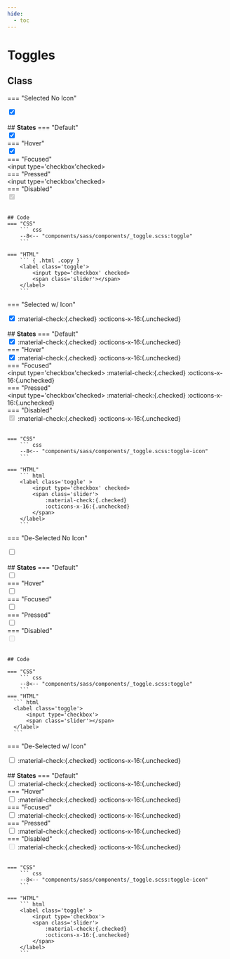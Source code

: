 ```yaml
---
hide:
  - toc
---
```


# **Toggles**
## Class
=== "Selected No Icon"
    <div class="btn-grid-1">
        <div class="grid-items"> 
            <label class='toggle' >
                <input type='checkbox' checked>
                <span class='slider'>
                </span>
            </label>
        </div>
    </div>
    <br>
    ## **States**
    === "Default"
        <div class="btn-grid-1">
            <div class="grid-items"> 
                <label class='toggle' >
                    <input type='checkbox' checked>
                    <span class='slider'></span>
                </label>
            </div>
        </div>
    === "Hover"
        <div class="btn-grid-1">
            <div class="grid-items"> 
                <label class='toggle hover' >
                    <input type='checkbox' checked>
                    <span class='slider'></span>
                </label>
            </div>
        </div>
    === "Focused"
        <div class="btn-grid-1">
            <div class="grid-items"> 
                <label class='toggle focus'>
                    <input type='checkbox'checked>
                    <span class='slider'></span>
                </label>
            </div>
        </div>
    === "Pressed"
        <div class="btn-grid-1">
            <div class="grid-items"> 
                <label class='toggle active'>
                    <input type='checkbox'checked>
                    <span class='slider'></span>
                </label>
            </div>
        </div>
    === "Disabled"
        <div class="btn-grid-1">
            <div class="grid-items"> 
                <label class='toggle' >
                    <input type='checkbox' checked disabled>
                    <span class='slider'></span>
                </label>
            </div>
        </div>
    <br>


    ## Code
    === "CSS"
        ``` css
        --8<-- "components/sass/components/_toggle.scss:toggle"
        ```

    === "HTML"
        ``` { .html .copy }
        <label class='toggle'>
            <input type='checkbox' checked>
            <span class='slider'></span>
        </label>
        ```

=== "Selected w/ Icon"
    <div class="btn-grid-1">
        <div class="grid-items"> 
            <label class='toggle' >
                <input type='checkbox' checked>
                <span class='slider'>
                    :material-check:{.checked}
                    :octicons-x-16:{.unchecked}
                </span>
            </label>
        </div>
    </div>
    <br>
    ## **States**
    === "Default"
        <div class="btn-grid-1">
            <div class="grid-items"> 
                <label class='toggle' >
                    <input type='checkbox' checked>
                    <span class='slider'>
                      :material-check:{.checked}
                      :octicons-x-16:{.unchecked}
                    </span>
                </label>
            </div>
        </div>
    === "Hover"
        <div class="btn-grid-1">
            <div class="grid-items"> 
                <label class='toggle hover' >
                    <input type='checkbox' checked>
                    <span class='slider'>
                      :material-check:{.checked}
                      :octicons-x-16:{.unchecked}
                    </span>
                </label>
            </div>
        </div>
    === "Focused"
        <div class="btn-grid-1">
            <div class="grid-items"> 
                <label class='toggle focus'>
                    <input type='checkbox'checked>
                    <span class='slider'>
                        :material-check:{.checked}
                        :octicons-x-16:{.unchecked}
                    </span>                
                </label>
            </div>
        </div>
    === "Pressed"
        <div class="btn-grid-1">
            <div class="grid-items"> 
                <label class='toggle active'>
                    <input type='checkbox'checked>
                    <span class='slider'>
                        :material-check:{.checked}
                        :octicons-x-16:{.unchecked}
                    </span>   
                </label>
            </div>
        </div>
    === "Disabled"
        <div class="btn-grid-1">
            <div class="grid-items"> 
                <label class='toggle' >
                    <input type='checkbox' checked disabled>
                    <span class='slider'>
                        :material-check:{.checked}
                        :octicons-x-16:{.unchecked}
                    </span>   
                </label>
            </div>
        </div>
    <br>

    === "CSS" 
        ``` css
        --8<-- "components/sass/components/_toggle.scss:toggle-icon"
        ```

    === "HTML"
        ``` html  
        <label class='toggle' >
            <input type='checkbox' checked>
            <span class='slider'>
                :material-check:{.checked}
                :octicons-x-16:{.unchecked}
            </span>
        </label>
        ```

=== "De-Selected No Icon"
    <div class="btn-grid-1">
        <div class="grid-items"> 
            <label class='toggle' >
                <input type='checkbox'>
                <span class='slider'>
                </span>
            </label>
        </div>
    </div>
    <br>
    ## **States**
    === "Default"
        <div class="btn-grid-1">
            <div class="grid-items"> 
                <label class='toggle' >
                    <input type='checkbox'>
                    <span class='slider'></span>
                </label>
            </div>
        </div>
    === "Hover"
        <div class="btn-grid-1">
            <div class="grid-items"> 
                <label class='toggle hover' >
                    <input type='checkbox'>
                    <span class='slider'></span>
                </label>
            </div>
        </div>
    === "Focused"
        <div class="btn-grid-1">
            <div class="grid-items"> 
                <label class='toggle focus'>
                    <input type='checkbox'>
                    <span class='slider'></span>
                </label>
            </div>
        </div>
    === "Pressed"
        <div class="btn-grid-1">
            <div class="grid-items"> 
                <label class='toggle active'>
                    <input type='checkbox'>
                    <span class='slider'></span>
                </label>
            </div>
        </div>
    === "Disabled"
        <div class="btn-grid-1">
            <div class="grid-items"> 
                <label class='toggle' >
                    <input type='checkbox' disabled>
                    <span class='slider'></span>
                </label>
            </div>
        </div>
    <br>


    ## Code

    === "CSS"
        ``` css
        --8<-- "components/sass/components/_toggle.scss:toggle"
        ```
    === "HTML"
      ``` html
      <label class='toggle'>
          <input type='checkbox'>
          <span class='slider'></span>
      </label>
      ```

=== "De-Selected w/ Icon"
    <div class="btn-grid-1">
        <div class="grid-items"> 
            <label class='toggle' >
                <input type='checkbox' >
                <span class='slider'>
                    :material-check:{.checked}
                    :octicons-x-16:{.unchecked}
                </span>
            </label>
        </div>
    </div>
    <br>
    ## **States**
    === "Default"
        <div class="btn-grid-1">
            <div class="grid-items"> 
                <label class='toggle' >
                    <input type='checkbox'>
                    <span class='slider'>
                      :material-check:{.checked}
                      :octicons-x-16:{.unchecked}
                    </span>
                </label>
            </div>
        </div>
    === "Hover"
        <div class="btn-grid-1">
            <div class="grid-items"> 
                <label class='toggle hover' >
                    <input type='checkbox'>
                    <span class='slider'>
                      :material-check:{.checked}
                      :octicons-x-16:{.unchecked}
                    </span>
                </label>
            </div>
        </div>
    === "Focused"
        <div class="btn-grid-1">
            <div class="grid-items"> 
                <label class='toggle focus'>
                    <input type='checkbox'>
                    <span class='slider'>
                        :material-check:{.checked}
                        :octicons-x-16:{.unchecked}
                    </span>                
                </label>
            </div>
        </div>
    === "Pressed"
        <div class="btn-grid-1">
            <div class="grid-items"> 
                <label class='toggle active'>
                    <input type='checkbox'>
                    <span class='slider'>
                        :material-check:{.checked}
                        :octicons-x-16:{.unchecked}
                    </span>   
                </label>
            </div>
        </div>
    === "Disabled"
        <div class="btn-grid-1">
            <div class="grid-items"> 
                <label class='toggle' >
                    <input type='checkbox' disabled>
                    <span class='slider'>
                        :material-check:{.checked}
                        :octicons-x-16:{.unchecked}
                    </span>   
                </label>
            </div>
        </div>
    <br>

    === "CSS"
        ``` css
        --8<-- "components/sass/components/_toggle.scss:toggle-icon"
        ```

    === "HTML"
        ``` html
        <label class='toggle' >
            <input type='checkbox'>
            <span class='slider'>
                :material-check:{.checked}
                :octicons-x-16:{.unchecked}
            </span>
        </label>
        ```